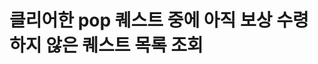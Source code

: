 #  클리어한 pop 퀘스트 중에 아직 보상 수령하지 않은 퀘스트 목록 조회

<api-endpoint openapi-path="../../openapi/api-docs (1).json" method="GET" endpoint="/v1/validator/my/missing/pop"/>